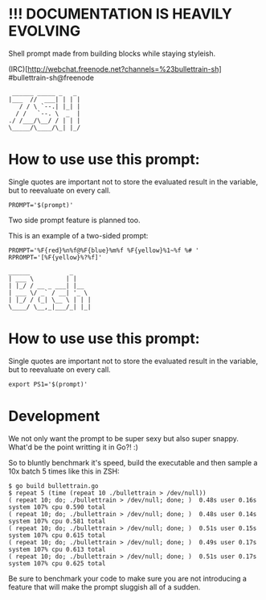 # !!! DOCUMENTATION IS HEAVILY EVOLVING

Shell prompt made from building blocks while staying styleish.

(IRC)[http://webchat.freenode.net?channels=%23bullettrain-sh] #bullettrain-sh@freenode



```
 ______ _____ _   _ 
|___  //  ___| | | |
   / / \ `--.| |_| |
  / /   `--. \  _  |
./ /___/\__/ / | | |
\_____/\____/\_| |_/
```                    

# How to use use this prompt:

Single quotes are important not to store the evaluated result in the variable,
but to reevaluate on every call.

`PROMPT='$(prompt)'`

Two side prompt feature is planned too.

This is an example of a two-sided prompt:

```
PROMPT='%F{red}%n%f@%F{blue}%m%f %F{yellow}%1~%f %# '
RPROMPT='[%F{yellow}%?%f]'
```

```
______           _     
| ___ \         | |    
| |_/ / __ _ ___| |__  
| ___ \/ _` / __| '_ \ 
| |_/ / (_| \__ \ | | |
\____/ \__,_|___/_| |_|
```

# How to use use this prompt:

Single quotes are important not to store the evaluated result in the variable,
but to reevaluate on every call.

`export PS1='$(prompt)'`

# Development

We not only want the prompt to be super sexy but also super snappy. What'd be the point writting it in Go?! :)

So to bluntly benchmark it's speed, build the executable and then sample a 10x batch 5 times like this in ZSH:

```
$ go build bullettrain.go
$ repeat 5 (time (repeat 10 ./bullettrain > /dev/null))
( repeat 10; do; ./bullettrain > /dev/null; done; )  0.48s user 0.16s system 107% cpu 0.590 total
( repeat 10; do; ./bullettrain > /dev/null; done; )  0.48s user 0.14s system 107% cpu 0.581 total
( repeat 10; do; ./bullettrain > /dev/null; done; )  0.51s user 0.15s system 107% cpu 0.615 total
( repeat 10; do; ./bullettrain > /dev/null; done; )  0.49s user 0.17s system 107% cpu 0.613 total
( repeat 10; do; ./bullettrain > /dev/null; done; )  0.51s user 0.17s system 107% cpu 0.625 total
```

Be sure to benchmark your code to make sure you are not introducing a feature that will make the prompt sluggish all of a sudden.
